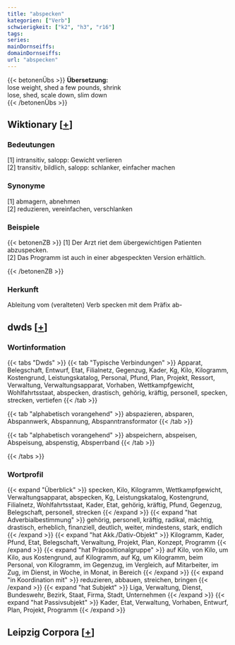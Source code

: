 ```yaml
---
title: "abspecken"
kategorien: ["Verb"]
schwierigkeit: ["k2", "h3", "r16"]
tags:
series:
mainDornseiffs:
domainDornseiffs:
url: "abspecken"
---
```


{{< betonenÜbs >}}
**Übersetzung:**  
lose weight, shed a few pounds, shrink  
lose, shed, scale down, slim down  
{{< /betonenÜbs >}}

## Wiktionary [[+](https://de.wiktionary.org/wiki/abspecken)]

### Bedeutungen
[1] intransitiv, salopp: Gewicht verlieren  
[2] transitiv, bildlich, salopp: schlanker, einfacher machen  

### Synonyme
[1] abmagern, abnehmen  
[2] reduzieren, vereinfachen, verschlanken  

### Beispiele
{{< betonenZB >}}
[1] Der Arzt riet dem übergewichtigen Patienten abzuspecken.  
[2] Das Programm ist auch in einer abgespeckten Version erhältlich.  

{{< /betonenZB >}}
### Herkunft
Ableitung vom (veralteten) Verb specken mit dem Präfix ab-  



## dwds [[+](https://www.dwds.de/wb/abspecken)]

### Wortinformation
{{< tabs "Dwds" >}}
{{< tab "Typische Verbindungen" >}}
Apparat, Belegschaft, Entwurf, Etat, Filialnetz, Gegenzug, Kader, Kg, Kilo, Kilogramm, Kostengrund, Leistungskatalog, Personal, Pfund, Plan, Projekt, Ressort, Verwaltung, Verwaltungsapparat, Vorhaben, Wettkampfgewicht, Wohlfahrtsstaat, abspecken, drastisch, gehörig, kräftig, personell, specken, strecken, vertiefen
{{< /tab >}}

{{< tab "alphabetisch vorangehend" >}}
abspazieren, absparen, Abspannwerk, Abspannung, Abspanntransformator
{{< /tab >}}

{{< tab "alphabetisch vorangehend" >}}
abspeichern, abspeisen, Abspeisung, abspenstig, Absperrband
{{< /tab >}}

{{< /tabs >}}

### Wortprofil
{{< expand "Überblick" >}} specken, Kilo, Kilogramm, Wettkampfgewicht, Verwaltungsapparat, abspecken, Kg, Leistungskatalog, Kostengrund, Filialnetz, Wohlfahrtsstaat, Kader, Etat, gehörig, kräftig, Pfund, Gegenzug, Belegschaft, personell, strecken {{< /expand >}}
{{< expand "hat Adverbialbestimmung" >}} gehörig, personell, kräftig, radikal, mächtig, drastisch, erheblich, finanziell, deutlich, weiter, mindestens, stark, endlich {{< /expand >}}
{{< expand "hat Akk./Dativ-Objekt" >}} Kilogramm, Kader, Pfund, Etat, Belegschaft, Verwaltung, Projekt, Plan, Konzept, Programm {{< /expand >}}
{{< expand "hat Präpositionalgruppe" >}} auf Kilo, von Kilo, um Kilo, aus Kostengrund, auf Kilogramm, auf Kg, um Kilogramm, beim Personal, von Kilogramm, im Gegenzug, im Vergleich, auf Mitarbeiter, im Zug, im Dienst, in Woche, in Monat, in Bereich {{< /expand >}}
{{< expand "in Koordination mit" >}} reduzieren, abbauen, streichen, bringen {{< /expand >}}
{{< expand "hat Subjekt" >}} Liga, Verwaltung, Dienst, Bundeswehr, Bezirk, Staat, Firma, Stadt, Unternehmen {{< /expand >}}
{{< expand "hat Passivsubjekt" >}} Kader, Etat, Verwaltung, Vorhaben, Entwurf, Plan, Projekt, Programm {{< /expand >}}

## Leipzig Corpora [[+](https://corpora.uni-leipzig.de/en/res?word=abspecken&corpusId=deu_newscrawl-public_2018)]

